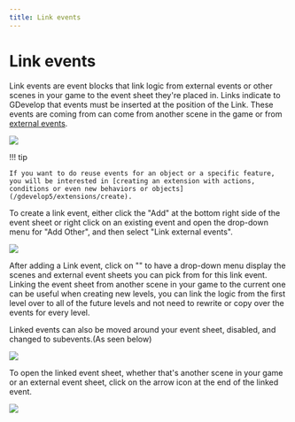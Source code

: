 ```yaml
---
title: Link events
---
```

# Link events

Link events are event blocks that link logic from external events or other scenes in your game to the event sheet they're placed in. Links indicate to GDevelop that events must be inserted at the position of the Link. These events are coming from can come from another scene in the game or from [external events](/gdevelop5/interface/events-editor/external-events).

![](/gdevelop5/events/link/pasted/20230313-201213.png)

!!! tip

    If you want to do reuse events for an object or a specific feature, you will be interested in [creating an extension with actions, conditions or even new behaviors or objects](/gdevelop5/extensions/create).

To create a link event, either click the "Add" at the bottom right side of the event sheet or right click on an existing event and open the drop-down menu for "Add Other", and then select "Link external events".

![](/gdevelop5/events/link/pasted/20230313-201145.png)

After adding a Link event, click on "<Enter the name of external events>" to have a drop-down menu display the scenes and external event sheets you can pick from for this link event. Linking the event sheet from another scene in your game to the current one can be useful when creating new levels, you can link the logic from the first level over to all of the future levels and not need to rewrite or copy over the events for every level.

Linked events can also be moved around your event sheet, disabled, and changed to subevents.(As seen below)

![](/gdevelop5/events/link/pasted/20230313-202342.png)

To open the linked event sheet, whether that's another scene in your game or an external event sheet, click on the arrow icon at the end of the linked event.

![](/gdevelop5/events/link/pasted/20230313-203256.png)